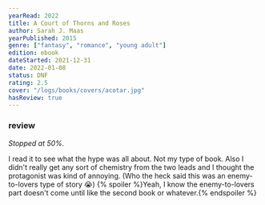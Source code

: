 ```yaml
---
yearRead: 2022
title: A Court of Thorns and Roses
author: Sarah J. Maas
yearPublished: 2015
genre: ["fantasy", "romance", "young adult"]
edition: ebook
dateStarted: 2021-12-31
date: 2022-01-08
status: DNF
rating: 2.5
cover: "/logs/books/covers/acotar.jpg"
hasReview: true
---
```


### review

*Stopped at 50%.*

I read it to see what the hype was all about. Not my type of book. Also I didn't really get any sort of chemistry from the two leads and I thought the protagonist was kind of annoying. (Who the heck said this was an enemy-to-lovers type of story 😭) {% spoiler %}Yeah, I know the enemy-to-lovers part doesn't come until like the second book or whatever.{% endspoiler %}